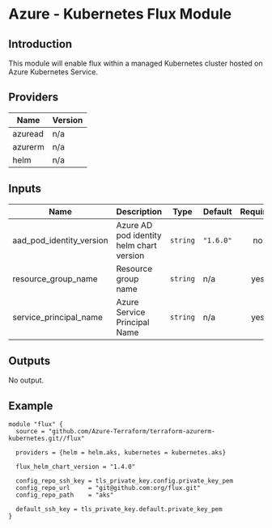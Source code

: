 # Azure - Kubernetes Flux Module

## Introduction

This module will enable flux within a managed Kubernetes cluster hosted on Azure Kubernetes Service.
<br />

<!--- BEGIN_TF_DOCS --->
## Providers

| Name | Version |
|------|---------|
| azuread | n/a |
| azurerm | n/a |
| helm | n/a |

## Inputs

| Name | Description | Type | Default | Required |
|------|-------------|------|---------|:-----:|
| aad\_pod\_identity\_version | Azure AD pod identity helm chart version | `string` | `"1.6.0"` | no |
| resource\_group\_name | Resource group name | `string` | n/a | yes |
| service\_principal\_name | Azure Service Principal Name | `string` | n/a | yes |

## Outputs

No output.
<!--- END_TF_DOCS --->
## Example

~~~~
module "flux" {
  source = "github.com/Azure-Terraform/terraform-azurerm-kubernetes.git//flux"

  providers = {helm = helm.aks, kubernetes = kubernetes.aks}

  flux_helm_chart_version = "1.4.0"

  config_repo_ssh_key = tls_private_key.config.private_key_pem
  config_repo_url     = "git@github.com:org/flux.git"
  config_repo_path    = "aks"

  default_ssh_key = tls_private_key.default.private_key_pem
}
~~~~
